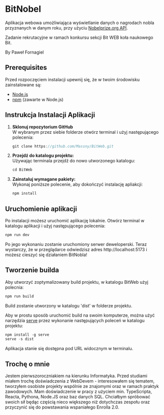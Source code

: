 # BitNobel      

Aplikacja webowa umożliwiająca wyświetlanie danych o nagrodach nobla przyznanych w danym roku, przy użyciu [Nobelprize.org API](https://www.nobelprize.org/about/developer-zone-2/).      

Zadanie rekrutacyjne w ramach konkursu sekcji Bit WEB koła naukowego Bit.      

By Paweł Fornagiel     


## Prerequisites 
Przed rozpoczęciem instalacji upewnij się, że w twoim środowisku zainstalowane są:     

- [Node.js](https://nodejs.org/)
- [npm](https://www.npmjs.com/) (zawarte w Node.js)

   

## Instrukcja Instalacji Aplikacji      
    
1. **Sklonuj repozytorium GitHub**  
W wybranym przez siebie folderze otwórz terminal i użyj następującego polecenia:

   ```javascript
   git clone https://github.com/Massny/BitWeb.git
   ```

2. **Przejdź do katalogu projektu:**  
Używając terminala przejdź do nowo utworzonego katalogu:

   ```javascript
   cd BitWeb
   ```

3. **Zainstaluj wymagane pakiety:**  
Wykonaj poniższe polecenie, aby dokończyć instalację apliakcji:

   ```javascript
   npm install
   ```
  
## Uruchomienie aplikacji  

Po instalacji możesz uruchomić aplikację lokalnie. Otwórz terminal w katalogu aplikacji i użyj następującego polecenia:

   ```javascript
   npm run dev 
   ```

Po jego wykonaniu zostanie uruchomiony serwer deweloperski. Teraz wystarczy, że w przeglądarce odwiedzisz adres http://localhost:5173 i możesz cieszyć się działaniem BitNobla!  

## Tworzenie builda

Aby utworzyć zoptymalizowany build projektu, w katalogu BitWeb użyj polecnia:    

   ```javascript
   npm run build 
   ```

Build zostanie utworzony w katalogu 'dist' w folderze projektu. 

Aby w prostu sposób uruchomić build na swoim komputerze, można użyć narzędzia [serve](https://www.npmjs.com/package/serve) przez wykonanie następujących poleceń w katalogu projektu:

   ```javascript
   npm install -g serve
   serve -s dist
   ```

Aplikacja stanie się dostępna pod URL widocznym w terminalu.

## Trochę o mnie       

Jestem pierwszoroczniakiem na kierunku Informatyka. Przed studiami miałem trochę doświadczenia z WebDevem - interesowałem się tematem, tworzyłem osobiste projekty wspólnie ze znajomymi oraz w ramach praktyk zawodowych. Mam doświadczenie w pracy z użyciem min. TypeScripta, Reacta, Pythona, Node.JS oraz baz danych SQL. Chciałbym spróbować swoich sił będąc częścią nieco większego niż dotychczas zespołu oraz przyczynić się do powstawania wspaniałego Enrolla 2.0. 
